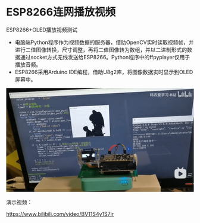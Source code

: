 # ESP8266连网播放视频

ESP8266+OLED播放视频测试

- 电脑端Python程序作为视频数据的服务器，借助OpenCV实时读取视频帧，并进行二值图像转换，尺寸调整，再将二值图像转为数组，并以二进制形式的数据通过socket方式无线发送给ESP8266。Python程序中的ffpyplayer仅用于播放音频。
- ESP8266采用Arduino IDE编程，借助U8g2库，将图像数据实时显示到OLED屏幕中。

![](playvideo.png)

演示视频：

<https://www.bilibili.com/video/BV11S4y1S7ir>

